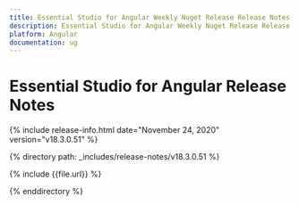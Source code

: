 ```yaml
---
title: Essential Studio for Angular Weekly Nuget Release Release Notes  
description: Essential Studio for Angular Weekly Nuget Release Release Notes  
platform: Angular
documentation: ug
---
```


# Essential Studio for Angular  Release Notes  

{% include release-info.html date="November 24, 2020"  version="v18.3.0.51" %} 


{% directory path: _includes/release-notes/v18.3.0.51 %}

{% include {{file.url}} %}

{% enddirectory %}